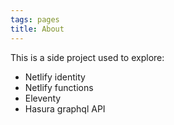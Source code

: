 ```yaml
---
tags: pages
title: About
---
```


This is a side project used to explore:
- Netlify identity 
- Netlify functions 
- Eleventy
- Hasura graphql API